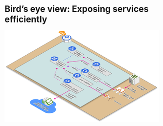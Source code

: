 # Bird’s eye view: Exposing services efficiently

![Exposing services efficiently](./image/expose-apps.png)